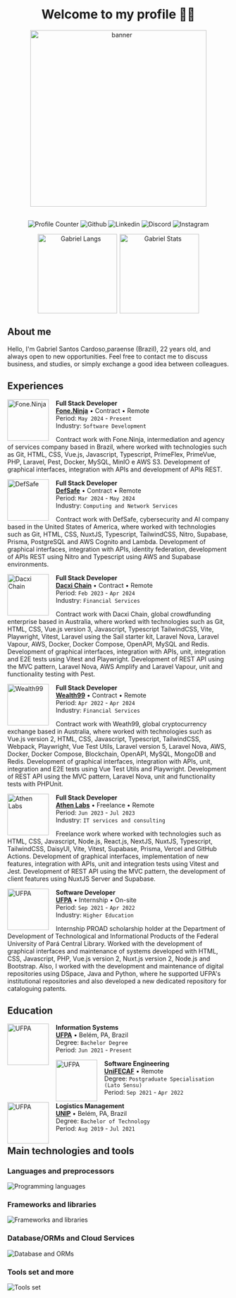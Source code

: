 <h1 align="center">Welcome to my profile 🙋‍♂️</h1>

<div align="center">
  <img src="https://raw.githubusercontent.com/MicaelliMedeiros/micaellimedeiros/master/image/computer-illustration.png" min-width="400px" max-width="400px" width="400px" align="center" alt="banner">

  <br />
  <br />

  <p align="center">
    <a href="#" style="text-decoration:none;underline:none;">
      <img 
        src="https://komarev.com/ghpvc/?username=eng-gabrielscardoso&color=blueviolet&style=for-the-badge"
        alt="Profile Counter"
        title="Profile Counter"
      >
    </a>
    <a 
      href="https://github.com/eng-gabrielscardoso"
      target="_blank"
      style="text-decoration:none;underline:none;"
    >
      <img 
        src="https://img.shields.io/badge/GitHub-100000?style=for-the-badge&logo=github&logoColor=white"
        alt="Github"
        title="Github"
      >
    </a>
    <a
      href="https://www.linkedin.com/in/eng-gabrielscardoso/"
      target="_blank"
      style="text-decoration:none;underline:none;"
    >
      <img
        src="https://img.shields.io/badge/LinkedIn-0077B5?style=for-the-badge&logo=linkedin&logoColor=white"
        alt="Linkedin"
        title="LinkedIn"
      >
    </a>
    <a
      href="https://discord.com/channels/@eng.gabrielscardoso"
      target="_blank"
      style="text-decoration:none;underline:none;"
    >
      <img
        src="https://img.shields.io/badge/Discord-7289DA?style=for-the-badge&logo=discord&logoColor=white" 
        alt="Discord"
        title="Discord"
      >
    </a>
    <a
      href="https://www.instagram.com/eng.gabrielscardoso"
      target="_blank"
      style="text-decoration:none;underline:none;"
    >
      <img
        src="https://img.shields.io/badge/Instagram-E4405F?style=for-the-badge&logo=instagram&logoColor=white" 
        alt="Instagram"
        title="Instagram"
      >
    </a>
  </p>

  <div align="center" style="display:flex;gap:0.4rem;flex-wrap:wrap;justify-content:center;align-items:center">
    <img
      src="https://github-readme-stats.vercel.app/api/top-langs/?username=eng-gabrielscardoso&layout=compact&langs_count=8&theme=dracula"
      height="180em"
      title="Gabriel Langs"
    />
    <img
      src="https://github-readme-stats.vercel.app/api?username=eng-gabrielscardoso&show_icons=true&theme=dracula&include_all_commits=true&count_private=true"
      height="180em"
      title="Gabriel Stats"
    />
    <!-- <img
      src="https://github-readme-streak-stats.herokuapp.com?user=eng-gabrielscardoso&theme=dracula"
      height="180em"
      title="Gabriel Streaks"
    /> -->
  </div>
</div>

## About me 

Hello, I'm Gabriel Santos Cardoso,paraense (Brazil), 22 years old, and always open to new opportunities. Feel free to contact me to discuss business, and studies, or simply exchange a good idea between colleagues.

## Experiences

[<img align="left" height="94px" width="94px" alt="Fone.Ninja" style="margin-right:1rem;" src="https://media.licdn.com/dms/image/D4D0BAQHa_FQXZVq1CA/company-logo_200_200/0/1714940969038?e=1724284800&v=beta&t=-e_tCMMUmdzOHzE6_qbTVrqKB26cCrToAqd4MPq0-WY">](https://fone.ninja)

**Full Stack Developer** \
[**Fone.Ninja**](https://fone.ninja) • Contract • Remote \
Period: `May 2024` - `Present` \
Industry: `Software Development`
<br/>

Contract work with Fone.Ninja, intermediation and agency of services company based in Brazil, where worked with technologies such as Git, HTML, CSS, Vue.js, Javascript, Typescript, PrimeFlex, PrimeVue, PHP, Laravel, Pest, Docker, MySQL, MinIO e AWS S3. Development of graphical interfaces, integration with APIs and development of APIs REST.

[<img align="left" height="94px" width="94px" alt="DefSafe" style="margin-right:1rem;" src="https://media.licdn.com/dms/image/D4D0BAQEaB4veCIs_Qg/company-logo_200_200/0/1706721968638/defsafe_logo?e=1721260800&v=beta&t=nNNsFW-O1ESZVWTEH7nr7dhwFNqP-4yATgV_NowiAsI"/>](https://defsafe.com)

**Full Stack Developer** \
[**DefSafe**](https://defsafe.com) • Contract • Remote \
Period: `Mar 2024` - `May 2024` \
Industry: `Computing and Network Services`
<br/>

Contract work with DefSafe, cybersecurity and AI company based in the United States of America, where worked with technologies such as Git, HTML, CSS, NuxtJS, Typescript, TailwindCSS, Nitro, Supabase, Prisma, PostgreSQL and AWS Cognito and Lambda. Development of graphical interfaces, integration with APIs, identity federation, development of APIs REST using Nitro and Typescript using AWS and Supabase environments.

[<img align="left" height="94px" width="94px" alt="Dacxi Chain" style="margin-right:1rem;" src="https://eng-gabrielscardoso.github.io/assets/dacxi-chain-2fba18a6.jpeg"/>](https://dacxichain.com)

**Full Stack Developer** \
[**Dacxi Chain**](https://dacxichain.com) • Contract • Remote \
Period: `Feb 2023` - `Apr 2024` \
Industry: `Financial Services`
<br/>

Contract work with Dacxi Chain, global crowdfunding enterprise based in Australia, where worked with technologies such as Git, HTML, CSS, Vue.js version 3, Javascript, Typescript TailwindCSS, Vite, Playwright, Vitest, Laravel using the Sail starter kit, Laravel Nova, Laravel Vapour, AWS, Docker, Docker Compose, OpenAPI, MySQL and Redis. Development of graphical interfaces, integration with APIs, unit, integration and E2E tests using Vitest and Playwright. Development of REST API using the MVC pattern, Laravel Nova, AWS Amplify and Laravel Vapour, unit and functionality testing with Pest.

[<img align="left" height="94px" width="94px" alt="Wealth99" style="margin-right:1rem;" src="https://eng-gabrielscardoso.github.io/assets/wealth99-de798de4.jpeg"/>](https://wealth99.com)

**Full Stack Developer** \
[**Wealth99**](https://wealth99.com) • Contract • Remote \
Period: `Apr 2022` - `Apr 2024` \
Industry: `Financial Services`
<br/>

Contract work with Weath99, global cryptocurrency exchange based in Australia, where worked with technologies such as Vue.js version 2, HTML, CSS, Javascript, Typescript, TailwindCSS, Webpack, Playwright, Vue Test Utils, Laravel version 5, Laravel Nova, AWS, Docker, Docker Compose, Blockchain, OpenAPI, MySQL, MongoDB and Redis. Development of graphical interfaces, integration with APIs, unit, integration and E2E tests using Vue Test Utils and Playwright. Development of REST API using the MVC pattern, Laravel Nova, unit and functionality tests with PHPUnit.

[<img align="left" height="94px" width="94px" alt="Athen Labs" style="margin-right:1rem;" src="https://eng-gabrielscardoso.github.io/assets/athenlabs-1b2c839e.jpg"/>](https://athenlabs.io)

**Full Stack Developer** \
[**Athen Labs**](https://athenlabs.io) • Freelance • Remote \
Period: `Jun 2023` - `Jul 2023` \
Industry: `IT services and consulting`
<br/>

Freelance work where worked with technologies such as HTML, CSS, Javascript, Node.js, React.js, NextJS, NuxtJS, Typescript, TailwindCSS, DaisyUI, Vite, Vitest, Supabase, Prisma, Vercel and GitHub Actions. Development of graphical interfaces, implementation of new features, integration with APIs, unit and integration tests using Vitest and Jest. Development of REST API using the MVC pattern, the development of client features using NuxtJS Server and Supabase.

[<img align="left" height="94px" width="94px" alt="UFPA" style="margin-right:1rem;" src="https://eng-gabrielscardoso.github.io/assets/ufpa-f8056f76.jpeg"/>](https://ufpa.br)

**Software Developer** \
[**UFPA**](https://ufpa.br) • Internship • On-site \
Period: `Sep 2021` - `Apr 2022` \
Industry: `Higher Education`
<br/>

Internship PROAD scholarship holder at the Department of Development of Technological and Informational Products of the Federal University of Pará Central Library. Worked with the development of graphical interfaces and maintenance of systems developed with HTML, CSS, Javascript, PHP, Vue.js version 2, Nuxt.js version 2, Node.js and Bootstrap. Also, I worked with the development and maintenance of digital repositories using DSpace, Java and Python, where he supported UFPA's institutional repositories and also developed a new dedicated repository for cataloguing patents.

## Education

[<img align="left" height="94px" width="94px" alt="UFPA" style="margin-right:1rem;" src="https://eng-gabrielscardoso.github.io/assets/ufpa-f8056f76.jpeg"/>](https://ufpa.br)

**Information Systems** \
[**UFPA**](https://ufpa.br) • Belém, PA, Brazil \
Degree: `Bachelor Degree` \
Period: `Jun 2021` - `Present`
<br/>

[<img align="left" height="94px" width="94px" alt="UFPA" style="margin-right:1rem;" src="https://eng-gabrielscardoso.github.io/assets/unifecaf-29f74eb6.jpeg"/>](https://unifecaf.com.br)

**Software Engineering** \
[**UniFECAF**](https://unifecaf.com.br) • Remote \
Degree: `Postgraduate Specialisation (Lato Sensu)` \
Period: `Sep 2021` - `Apr 2022`
<br/>

[<img align="left" height="94px" width="94px" alt="UFPA" style="margin-right:1rem;" src="https://eng-gabrielscardoso.github.io/assets/unip-a27fb710.jpeg"/>](https://unip.com)

**Logistics Management** \
[**UNIP**](https://unip.com) • Belém, PA, Brazil \
Degree: `Bachelor of Technology` \
Period: `Aug 2019` - `Jul 2021`
<br/>

## Main technologies and tools

### Languages and preprocessors

<img src="https://skillicons.dev/icons?i=html,css,less,sass,js,ts,php,java,python,r,go,elixir,solidity,bash" alt="Programming languages" />

### Frameworks and libraries

<img src="https://skillicons.dev/icons?i=tailwind,react,next,vue,nuxt,vitest,jest,express,nestjs,adonis,angular,svelte,laravel,spring" alt="Frameworks and libraries" />

### Database/ORMs and Cloud Services

<img src="https://skillicons.dev/icons?i=mysql,postgresql,mongodb,redis,sqlite,sequelize,prisma,firebase,supabase,aws,gcp,vercel,netlify,heroku" alt="Database and ORMs" />

### Tools set and more

<img src="https://skillicons.dev/icons?i=pnpm,yarn,nodejs,bun,vite,vscode,docker,git,linux,github,gitlab,figma,githubactions,latex" alt="Tools set" />
